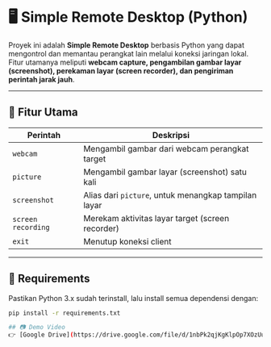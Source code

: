 # 🖥️ Simple Remote Desktop (Python)

Proyek ini adalah **Simple Remote Desktop** berbasis Python yang dapat mengontrol dan memantau perangkat lain melalui koneksi jaringan lokal.  
Fitur utamanya meliputi **webcam capture, pengambilan gambar layar (screenshot), perekaman layar (screen recorder), dan pengiriman perintah jarak jauh**.

---

## 🚀 Fitur Utama

| Perintah | Deskripsi |
|-----------|------------|
| `webcam` | Mengambil gambar dari webcam perangkat target |
| `picture` | Mengambil gambar layar (screenshot) satu kali |
| `screenshot` | Alias dari `picture`, untuk menangkap tampilan layar |
| `screen recording` | Merekam aktivitas layar target (screen recorder) |
| `exit` | Menutup koneksi client |

---

## 🧩 Requirements

Pastikan Python 3.x sudah terinstall, lalu install semua dependensi dengan:

```bash
pip install -r requirements.txt

## 📷 Demo Video
👉 [Google Drive](https://drive.google.com/file/d/1nbPk2qjKgKlpOp7XOzUua5mS97oounET/view?usp=drive_link)
